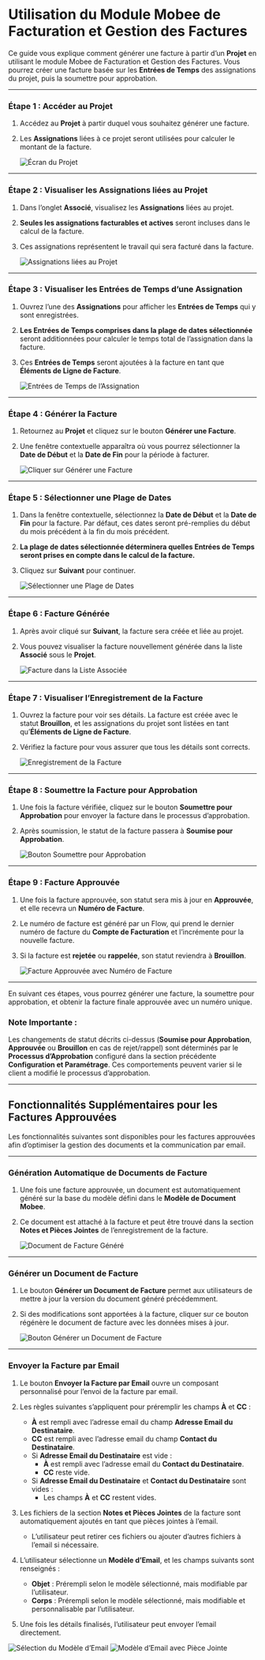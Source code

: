 # Utilisation du Module Mobee de Facturation et Gestion des Factures

Ce guide vous explique comment générer une facture à partir d’un **Projet** en utilisant le module Mobee de Facturation et Gestion des Factures. Vous pourrez créer une facture basée sur les **Entrées de Temps** des assignations du projet, puis la soumettre pour approbation.

---

### Étape 1 : Accéder au Projet

1. Accédez au **Projet** à partir duquel vous souhaitez générer une facture.
2. Les **Assignations** liées à ce projet seront utilisées pour calculer le montant de la facture.

   ![Écran du Projet](./img/usage/project.png)

---

### Étape 2 : Visualiser les Assignations liées au Projet

1. Dans l’onglet **Associé**, visualisez les **Assignations** liées au projet.
2. **Seules les assignations facturables et actives** seront incluses dans le calcul de la facture.
3. Ces assignations représentent le travail qui sera facturé dans la facture.

   ![Assignations liées au Projet](./img/usage/project-assignments.png)

---

### Étape 3 : Visualiser les Entrées de Temps d’une Assignation

1. Ouvrez l’une des **Assignations** pour afficher les **Entrées de Temps** qui y sont enregistrées.
2. **Les Entrées de Temps comprises dans la plage de dates sélectionnée** seront additionnées pour calculer le temps total de l’assignation dans la facture.
3. Ces **Entrées de Temps** seront ajoutées à la facture en tant que **Éléments de Ligne de Facture**.

   ![Entrées de Temps de l’Assignation](./img/usage/assignment-time-entry.png)

---

### Étape 4 : Générer la Facture

1. Retournez au **Projet** et cliquez sur le bouton **Générer une Facture**.
2. Une fenêtre contextuelle apparaîtra où vous pourrez sélectionner la **Date de Début** et la **Date de Fin** pour la période à facturer.

   ![Cliquer sur Générer une Facture](./img/usage/generate-button.png)

---

### Étape 5 : Sélectionner une Plage de Dates

1. Dans la fenêtre contextuelle, sélectionnez la **Date de Début** et la **Date de Fin** pour la facture. Par défaut, ces dates seront pré-remplies du début du mois précédent à la fin du mois précédent.
2. **La plage de dates sélectionnée déterminera quelles Entrées de Temps seront prises en compte dans le calcul de la facture.**
3. Cliquez sur **Suivant** pour continuer.

   ![Sélectionner une Plage de Dates](./img/usage/select-date.png)

---

### Étape 6 : Facture Générée

1. Après avoir cliqué sur **Suivant**, la facture sera créée et liée au projet.
2. Vous pouvez visualiser la facture nouvellement générée dans la liste **Associé** sous le **Projet**.

   ![Facture dans la Liste Associée](./img/usage/project-related-invoice.png)

---

### Étape 7 : Visualiser l’Enregistrement de la Facture

1. Ouvrez la facture pour voir ses détails. La facture est créée avec le statut **Brouillon**, et les assignations du projet sont listées en tant qu’**Éléments de Ligne de Facture**.
2. Vérifiez la facture pour vous assurer que tous les détails sont corrects.

   ![Enregistrement de la Facture](./img/usage/invoice-record.png)

---

### Étape 8 : Soumettre la Facture pour Approbation

1. Une fois la facture vérifiée, cliquez sur le bouton **Soumettre pour Approbation** pour envoyer la facture dans le processus d’approbation.
2. Après soumission, le statut de la facture passera à **Soumise pour Approbation**.

   ![Bouton Soumettre pour Approbation](./img/usage/invoice-submit-for-approval.png)

---

### Étape 9 : Facture Approuvée

1. Une fois la facture approuvée, son statut sera mis à jour en **Approuvée**, et elle recevra un **Numéro de Facture**.
2. Le numéro de facture est généré par un Flow, qui prend le dernier numéro de facture du **Compte de Facturation** et l’incrémente pour la nouvelle facture.
3. Si la facture est **rejetée** ou **rappelée**, son statut reviendra à **Brouillon**.

   ![Facture Approuvée avec Numéro de Facture](./img/usage/invoice-approved.png)

---

En suivant ces étapes, vous pourrez générer une facture, la soumettre pour approbation, et obtenir la facture finale approuvée avec un numéro unique.

### Note Importante :

Les changements de statut décrits ci-dessus (**Soumise pour Approbation**, **Approuvée** ou **Brouillon** en cas de rejet/rappel) sont déterminés par le **Processus d’Approbation** configuré dans la section précédente **Configuration et Paramétrage**. Ces comportements peuvent varier si le client a modifié le processus d’approbation.

---

## Fonctionnalités Supplémentaires pour les Factures Approuvées

Les fonctionnalités suivantes sont disponibles pour les factures approuvées afin d’optimiser la gestion des documents et la communication par email.

---

### Génération Automatique de Documents de Facture

1. Une fois une facture approuvée, un document est automatiquement généré sur la base du modèle défini dans le **Modèle de Document Mobee**.
2. Ce document est attaché à la facture et peut être trouvé dans la section **Notes et Pièces Jointes** de l’enregistrement de la facture.

   ![Document de Facture Généré](./img/usage/document-generated-on-approval.png)

---

### Générer un Document de Facture

1. Le bouton **Générer un Document de Facture** permet aux utilisateurs de mettre à jour la version du document généré précédemment.
2. Si des modifications sont apportées à la facture, cliquer sur ce bouton régénère le document de facture avec les données mises à jour.

   ![Bouton Générer un Document de Facture](./img/usage/document-generated-on-approval.png)

---

### Envoyer la Facture par Email

1. Le bouton **Envoyer la Facture par Email** ouvre un composant personnalisé pour l’envoi de la facture par email.
2. Les règles suivantes s’appliquent pour préremplir les champs **À** et **CC** :
   - **À** est rempli avec l’adresse email du champ **Adresse Email du Destinataire**.
   - **CC** est rempli avec l’adresse email du champ **Contact du Destinataire**.
   - Si **Adresse Email du Destinataire** est vide :
     - **À** est rempli avec l’adresse email du **Contact du Destinataire**.
     - **CC** reste vide.
   - Si **Adresse Email du Destinataire** et **Contact du Destinataire** sont vides :
     - Les champs **À** et **CC** restent vides.

3. Les fichiers de la section **Notes et Pièces Jointes** de la facture sont automatiquement ajoutés en tant que pièces jointes à l’email.
   - L’utilisateur peut retirer ces fichiers ou ajouter d’autres fichiers à l’email si nécessaire.

4. L’utilisateur sélectionne un **Modèle d’Email**, et les champs suivants sont renseignés :
   - **Objet** : Prérempli selon le modèle sélectionné, mais modifiable par l’utilisateur.
   - **Corps** : Prérempli selon le modèle sélectionné, mais modifiable et personnalisable par l’utilisateur.

5. Une fois les détails finalisés, l’utilisateur peut envoyer l’email directement.

![Sélection du Modèle d’Email](./img/usage/email-template-editor.png)
![Modèle d’Email avec Pièce Jointe](./img/usage/email-template-selected.png)
